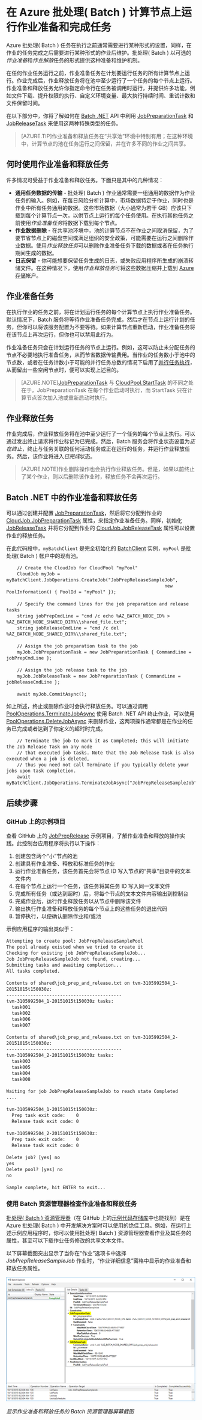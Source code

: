 <properties
	pageTitle="Batch 中的作业准备和清理 | Azure"
	description="采用作业级准备任务最大程度地减少 Azure 批处理 ( Batch )计算节点的数据传输，并在完成作业时执行释放任务来清理节点。"
	services="batch"
	documentationCenter=".net"
	authors="mmacy"
	manager="timlt"
	editor=""
	tags="azure-resource-manager"/>

<tags
	ms.service="batch"
	ms.date="10/15/2015"
	wacn.date="12/31/2015"/>

# 在 Azure 批处理( Batch ) 计算节点上运行作业准备和完成任务

Azure 批处理( Batch ) 任务在执行之前通常需要进行某种形式的设置，同样，在作业的任务完成之后需要进行某种形式的作业后维护。批处理( Batch ) 以可选的*作业准备*和*作业解放*任务的形式提供这种准备和维护机制。

在任何作业任务运行之前，作业准备任务在计划要运行任务的所有计算节点上运行。作业完成后，作业释放任务将在池中至少运行了一个任务的每个节点上运行。作业准备和释放任务允许你指定命令行在任务被调用时运行，并提供许多功能，例如文件下载、提升权限的执行、自定义环境变量、最大执行持续时间、重试计数和文件保留时间。

在以下部分中，你将了解如何在 [Batch .NET][api_net] API 中利用 [JobPreparationTask][net_job_prep] 和 [JobReleaseTask][net_job_release] 来使用这两种特殊类型的任务。

> [AZURE.TIP]作业准备和释放任务在“共享池”环境中特别有用；在这种环境中，计算节点的池在任务运行之间保留，并在许多不同的作业之间共享。

## 何时使用作业准备和释放任务

许多情况可受益于作业准备和释放任务。下面只是其中的几种情况：

- **通用任务数据的传输** - 批处理( Batch ) 作业通常需要一组通用的数据作为作业任务的输入。例如，在每日风险分析计算中，市场数据特定于作业，同时也是作业中所有任务通用的数据。这些市场数据（大小通常为若干 GB）应该只下载到每个计算节点一次，以供节点上运行的每个任务使用。在执行其他任务之前使用*作业准备任务*将数据下载到每个节点。
- **作业数据删除** - 在共享池环境中，池的计算节点不在作业之间取消保留，为了要节省节点上的磁盘空间或满足组织的安全政策，可能需要在运行之间删除作业数据。使用*作业释放任务*可以删除作业准备任务下载的数据或者在任务执行期间生成的数据。
- **日志保留** - 你可能想要保留任务生成的日志，或失败应用程序所生成的崩溃转储文件。在这种情况下，使用*作业释放任务*可将这些数据压缩并上载到 [Azure 存储][azure_storage]帐户。

## 作业准备任务

在执行作业的任务之前，将在计划运行任务的每个计算节点上执行作业准备任务。默认情况下，Batch 服务将等待作业准备任务完成，然后才在节点上运行计划的任务，但你可以将该服务配置为不要等待。如果计算节点重新启动，作业准备任务将在该节点上再次运行，但你也可以禁用此行为。

作业准备任务只会在计划运行任务的节点上运行。例如，这可以防止未分配任务的节点不必要地执行准备任务，从而节省数据传输费用。当作业的任务数小于池中的节点数，或者在任务计数小于可能的并行任务总数的情况下启用了[并行任务执行](/documentation/articles/batch-parallel-node-tasks)，从而留出一些空闲节点时，便可以实现上述目的。

> [AZURE.NOTE][JobPreparationTask][net_job_prep_cloudjob] 与 [CloudPool.StartTask][pool_starttask] 的不同之处在于，JobPreparationTask 在每个作业启动时执行，而 StartTask 只在计算节点首次加入池或重新启动时执行。

## 作业释放任务

作业完成后，作业释放任务将在池中至少运行了一个任务的每个节点上执行。可以通过发出终止请求将作业标记为已完成。然后，Batch 服务会将作业状态设置为*正在终止*，终止与任务关联的任何活动任务或正在运行的任务，并运行作业释放任务。然后，该作业将进入*已完成*状态。

> [AZURE.NOTE]作业删除操作也会执行作业释放任务。但是，如果以前终止了某个作业，则以后删除该作业时，释放任务不会再次运行。

## Batch .NET 中的作业准备和释放任务

可以通过创建并配置 [JobPreparationTask][net_job_prep]，然后将它分配到作业的 [CloudJob.JobPreparationTask][net_job_prep_cloudjob] 属性，来指定作业准备任务。同样，初始化 [JobReleaseTask][net_job_release] 并将它分配到作业的 [CloudJob.JobReleaseTask][net_job_prep_cloudjob] 属性可以设置作业的释放任务。

在此代码段中，`myBatchClient` 是完全初始化的 [BatchClient][net_batch_client] 实例，`myPool` 是批处理( Batch ) 帐户中的现有池。

		// Create the CloudJob for CloudPool "myPool"
		CloudJob myJob = myBatchClient.JobOperations.CreateJob("JobPrepReleaseSampleJob",
															   new PoolInformation() { PoolId = "myPool" });

		// Specify the command lines for the job preparation and release tasks
		string jobPrepCmdLine = "cmd /c echo %AZ_BATCH_NODE_ID% > %AZ_BATCH_NODE_SHARED_DIR%\\shared_file.txt";
		string jobReleaseCmdLine = "cmd /c del %AZ_BATCH_NODE_SHARED_DIR%\\shared_file.txt";

		// Assign the job preparation task to the job
		myJob.JobPreparationTask = new JobPreparationTask { CommandLine = jobPrepCmdLine };

		// Assign the job release task to the job
		myJob.JobReleaseTask = new JobPreparationTask { CommandLine = jobReleaseCmdLine };

		await myJob.CommitAsync();

如上所述，终止或删除作业时会执行释放任务。可以通过调用 [PoolOperations.TerminateJobAsync][net_job_terminate] 使用 Batch .NET API 终止作业，可以使用 [PoolOperations.DeleteJobAsync][net_job_delete] 来删除作业，这两项操作通常都是在作业的任务已完成或者达到了你定义的超时时完成。

		// Terminate the job to mark it as Completed; this will initiate the Job Release Task on any node
		// that executed job tasks. Note that the Job Release Task is also executed when a job is deleted,
		// thus you need not call Terminate if you typically delete your jobs upon task completion.
		await myBatchClient.JobOperations.TerminateJobAsync("JobPrepReleaseSampleJob");

## 后续步骤

### GitHub 上的示例项目

查看 GitHub 上的 [JobPrepRelease][job_prep_release_sample] 示例项目，了解作业准备和释放的操作实践。此控制台应用程序将执行以下操作：

1. 创建包含两个“小”节点的池
2. 创建具有作业准备、释放和标准任务的作业
3. 运行作业准备任务，该任务首先会将节点 ID 写入节点的“共享”目录中的文本文件内
4. 在每个节点上运行一个任务，该任务将其任务 ID 写入同一文本文件
5. 完成所有任务（或达到超时）后，将每个节点的文本文件内容输出到控制台
6. 完成作业后，运行作业释放任务以从节点中删除该文件
6. 输出执行作业准备和释放任务的每个节点上的这些任务的退出代码
7. 暂停执行，以便确认删除作业和/或池

示例应用程序的输出类似于：

	
	Attempting to create pool: JobPrepReleaseSamplePool
	The pool already existed when we tried to create it
	Checking for existing job JobPrepReleaseSampleJob...
	Job JobPrepReleaseSampleJob not found, creating...
	Submitting tasks and awaiting completion...
	All tasks completed.
	
	Contents of shared\job_prep_and_release.txt on tvm-3105992504_1-20151015t150030z:
	-------------------------------------------
	tvm-3105992504_1-20151015t150030z tasks:
	  task001
	  task002
	  task006
	  task007
	
	Contents of shared\job_prep_and_release.txt on tvm-3105992504_2-20151015t150030z:
	-------------------------------------------
	tvm-3105992504_2-20151015t150030z tasks:
	  task003
	  task005
	  task004
	  task008
	
	Waiting for job JobPrepReleaseSampleJob to reach state Completed
	....
	
	tvm-3105992504_1-20151015t150030z:
	  Prep task exit code:    0
	  Release task exit code: 0
	
	tvm-3105992504_2-20151015t150030z:
	  Prep task exit code:    0
	  Release task exit code: 0
	
	Delete job? [yes] no
	yes
	Delete pool? [yes] no
	no
	
	Sample complete, hit ENTER to exit...
	

### 使用 Batch 资源管理器检查作业准备和释放任务

[批处理( Batch ) 资源管理器][batch_explorer_article]（在 GitHub 上的[示例代码存储库][batch_explorer_project]中也能找到）是在 Azure 批处理( Batch ) 中开发解决方案时可以使用的绝佳工具。例如，在运行上述示例应用程序时，你可以使用批处理( Batch ) 资源管理器查看作业及其任务的属性，甚至可以下载作业任务修改的共享文本文件。

以下屏幕截图突出显示了当你在“作业”选项卡中选择 *JobPrepReleaseSampleJob* 作业时，“作业详细信息”窗格中显示的作业准备和释放任务属性。

![批处理( Batch )资源管理器][1]

*显示作业准备和释放任务的 Batch 资源管理器屏幕截图*

[api_net]: http://msdn.microsoft.com/library/azure/mt348682.aspx
[api_net_listjobs]: https://msdn.microsoft.com/library/azure/microsoft.azure.batch.joboperations.listjobs.aspx
[api_rest]: http://msdn.microsoft.com/library/azure/dn820158.aspx
[azure_storage]: https://azure.microsoft.com/services/storage/
[batch_explorer_article]: http://blogs.technet.com/b/windowshpc/archive/2015/01/20/azure-batch-explorer-sample-walkthrough.aspx
[batch_explorer_project]: https://github.com/Azure/azure-batch-samples/tree/master/CSharp/BatchExplorer
[job_prep_release_sample]: https://github.com/Azure/azure-batch-samples/tree/master/CSharp/ArticleProjects/JobPrepRelease
[net_batch_client]: https://msdn.microsoft.com/library/azure/microsoft.azure.batch.batchclient.aspx
[net_cloudjob]: https://msdn.microsoft.com/library/azure/microsoft.azure.batch.cloudjob.aspx
[net_job_prep]: https://msdn.microsoft.com/library/azure/microsoft.azure.batch.jobpreparationtask.aspx
[net_job_prep_cloudjob]: https://msdn.microsoft.com/library/azure/microsoft.azure.batch.cloudjob.jobpreparationtask.aspx
[net_job_delete]: https://msdn.microsoft.com/library/azure/microsoft.azure.batch.joboperations.deletejobasync.aspx
[net_job_terminate]: https://msdn.microsoft.com/library/azure/microsoft.azure.batch.joboperations.terminatejobasync.aspx
[net_job_release]: https://msdn.microsoft.com/library/azure/microsoft.azure.batch.jobreleasetask.aspx
[net_job_release_cloudjob]: https://msdn.microsoft.com/library/azure/microsoft.azure.batch.cloudjob.jobreleasetask.aspx
[pool_starttask]: https://msdn.microsoft.com/library/azure/microsoft.azure.batch.cloudpool.starttask.aspx

[net_list_certs]: https://msdn.microsoft.com/library/azure/microsoft.azure.batch.certificateoperations.listcertificates.aspx
[net_list_compute_nodes]: https://msdn.microsoft.com/library/azure/microsoft.azure.batch.pooloperations.listcomputenodes.aspx
[net_list_job_schedules]: https://msdn.microsoft.com/library/azure/microsoft.azure.batch.jobscheduleoperations.listjobschedules.aspx
[net_list_jobprep_status]: https://msdn.microsoft.com/library/azure/microsoft.azure.batch.joboperations.listjobpreparationandreleasetaskstatus.aspx
[net_list_jobs]: https://msdn.microsoft.com/library/azure/microsoft.azure.batch.joboperations.listjobs.aspx
[net_list_nodefiles]: https://msdn.microsoft.com/library/azure/microsoft.azure.batch.joboperations.listnodefiles.aspx
[net_list_pools]: https://msdn.microsoft.com/library/azure/microsoft.azure.batch.pooloperations.listpools.aspx
[net_list_schedule_jobs]: https://msdn.microsoft.com/library/azure/microsoft.azure.batch.jobscheduleoperations.listjobs.aspx
[net_list_task_files]: https://msdn.microsoft.com/library/azure/microsoft.azure.batch.cloudtask.listnodefiles.aspx
[net_list_tasks]: https://msdn.microsoft.com/library/azure/microsoft.azure.batch.joboperations.listtasks.aspx

[1]: ./media/batch-job-prep-release/batchexplorer-01.png
[2]: ./media/batch-job-prep-release/batchexplorer-02.png

<!---HONumber=Mooncake_1221_2015-->